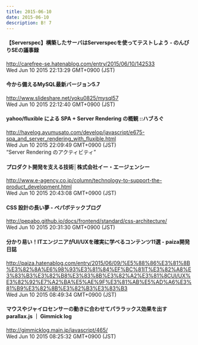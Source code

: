 ```yaml
---
title: 2015-06-10
date: 2015-06-10
description: B! 7
---
```


#### 【Serverspec】構築したサーバはServerspecを使ってテストしよう - のんびりSEの議事録
http://carefree-se.hatenablog.com/entry/2015/06/10/142533<br>
Wed Jun 10 2015 22:13:29 GMT+0900 (JST)<br>


#### 今から備えるMySQL最新バージョン5.7
http://www.slideshare.net/yoku0825/mysql57<br>
Wed Jun 10 2015 22:12:40 GMT+0900 (JST)<br>


#### yahoo/fluxible による SPA + Server Rendering の概観 ::ハブろぐ
http://havelog.ayumusato.com/develop/javascript/e675-spa_and_server_rendering_with_fluxible.html<br>
Wed Jun 10 2015 22:09:49 GMT+0900 (JST)<br>
“Server Rendering のアクティビティ”


#### プロダクト開発を支える技術│株式会社イー・エージェンシー
http://www.e-agency.co.jp/column/technology-to-support-the-product_development.html<br>
Wed Jun 10 2015 20:43:08 GMT+0900 (JST)<br>


#### CSS 設計の長い夢 - ペパボテックブログ
http://pepabo.github.io/docs/frontend/standard/css-architecture/<br>
Wed Jun 10 2015 20:31:30 GMT+0900 (JST)<br>


#### 分かり易い！ITエンジニアがUI/UXを確実に学べるコンテンツ11選 - paiza開発日誌
http://paiza.hatenablog.com/entry/2015/06/09/%E5%88%86%E3%81%8B%E3%82%8A%E6%98%93%E3%81%84%EF%BC%81IT%E3%82%A8%E3%83%B3%E3%82%B8%E3%83%8B%E3%82%A2%E3%81%8CUI/UX%E3%82%92%E7%A2%BA%E5%AE%9F%E3%81%AB%E5%AD%A6%E3%81%B9%E3%82%8B%E3%82%B3%E3%83%B3<br>
Wed Jun 10 2015 08:49:34 GMT+0900 (JST)<br>


#### マウスやジャイロセンサーの動きに合わせてパララックス効果を出す parallax.js ｜ Gimmick log
http://gimmicklog.main.jp/javascript/465/<br>
Wed Jun 10 2015 08:25:32 GMT+0900 (JST)<br>


